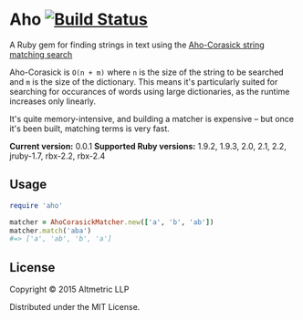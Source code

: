 # Aho [![Build Status](https://travis-ci.org/altmetric/aho.svg?branch=master)](https://travis-ci.org/altmetric/aho)

A Ruby gem for finding strings in text using the [Aho-Corasick string matching search](http://citeseerx.ist.psu.edu/viewdoc/download?doi=10.1.1.96.4671&rep=rep1&type=pdf)

Aho-Corasick is `O(n + m)` where `n` is the size of the string to be searched
and `m` is the size of the dictionary. This means it's particularly suited for
searching for occurances of words using large dictionaries, as the runtime
increases only linearly.

It's quite memory-intensive, and building a matcher is expensive – but once it's
been built, matching terms is very fast.

**Current version:** 0.0.1
**Supported Ruby versions:** 1.9.2, 1.9.3, 2.0, 2.1, 2.2, jruby-1.7, rbx-2.2, rbx-2.4

## Usage

```ruby
require 'aho'

matcher = AhoCorasickMatcher.new(['a', 'b', 'ab'])
matcher.match('aba')
#=> ['a', 'ab', 'b', 'a']
```

## License

Copyright © 2015 Altmetric LLP

Distributed under the MIT License.
